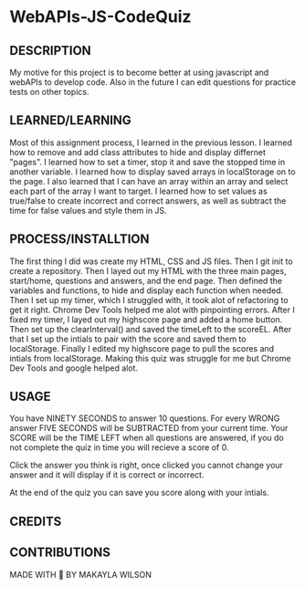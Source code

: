 # WebAPIs-JS-CodeQuiz

## DESCRIPTION
My motive for this project is to become better at using javascript and webAPIs to develop code. Also in the future I can edit questions for practice tests on other topics. 
## LEARNED/LEARNING
Most of this assignment process, I learned in the previous lesson. I learned how to remove and add class attributes to hide and display differnet "pages". I learned how to set a timer, stop it and save the stopped time in another variable. I learned how to display saved arrays in localStorage on to the page. I also learned that I can have an array within an array and select each part of the array I want to target. I learned how to set values as true/false to create incorrect and correct answers, as well as subtract the time for false values and style them in JS. 
## PROCESS/INSTALLTION
The first thing I did was create my HTML, CSS and JS files. Then I git init to create a repository. Then I layed out my HTML with the three main pages, start/home, questions and answers, and the end page. Then defined the variables and functions, to hide and display each function when needed. Then I set up my timer, which I struggled with, it took alot of refactoring to get it right. Chrome Dev Tools helped me alot with pinpointing errors. After I fixed my timer, I layed out my highscore page and added a home button. Then set up the clearInterval() and saved the timeLeft to the scoreEL. After that I set up the intials to pair with the score and saved them to localStorage. Finally I edited my highscore page to pull the scores and intials from localStorage. Making this quiz was struggle for me but Chrome Dev Tools and google helped alot. 
## USAGE
You have NINETY SECONDS to answer 10 questions. For every WRONG answer FIVE SECONDS will be SUBTRACTED from your current time. Your SCORE will be the TIME LEFT when all questions are answered, if you do not complete the quiz in time you will recieve a score of 0.

Click the answer you think is right, once clicked you cannot change your answer and it will display if it is correct or incorrect. 

At the end of the quiz you can save you score along with your intials.


## CREDITS 

## CONTRIBUTIONS  
MADE WITH 💜 BY MAKAYLA WILSON